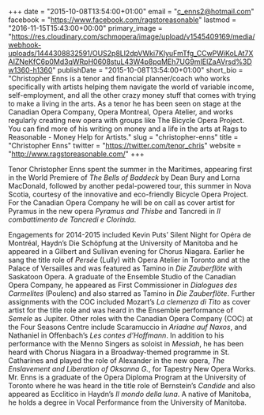 +++
date = "2015-10-08T13:54:00+01:00"
email = "c_enns2@hotmail.com"
facebook = "https://www.facebook.com/ragstoreasonable"
lastmod = "2016-11-15T15:43:00+00:00"
primary_image = "https://res.cloudinary.com/schmopera/image/upload/v1545409169/media/webhook-uploads/1444308832591/OUS2p8Ll2dpVWki7KlyuFmTfg_CCwPWiKoLAt7XAIZNeKfC6p0Md3qWRpH0608stuL43W4p8pqMEh7UG9mIElZaAVrsd%3Dw1360-h1360"
publishDate = "2015-10-08T13:54:00+01:00"
short_bio = "Christopher Enns is a tenor and financial planner/coach who works specifically with artists helping them navigate the world of variable income, self-employment, and all the other crazy money stuff that comes with trying to make a living in the arts. As a tenor he has been seen on stage at the Canadian Opera Company, Opera Montreal, Opera Atelier, and works regularly creating new opera with groups like The Bicycle Opera Project. You can find more of his writing on money and a life in the arts at Rags to Reasonable - Money Help for Artists."
slug = "christopher-enns"
title = "Christopher Enns"
twitter = "https://twitter.com/tenor_chris"
website = "http://www.ragstoreasonable.com/"
+++

Tenor Christopher Enns spent the summer in the Maritimes, appearing first in the World Premiere of *The Bells of Baddeck* by Dean Bury and Lorna MacDonald, followed by another pedal-powered tour, this summer in Nova Scotia, courtesy of the innovative and eco-friendly Bicycle Opera Project. For the Canadian Opera Company he will be on call as cover artist for Pyramus in the new opera *Pyramus and Thisbe* and Tancredi in *Il combattimento de Tancredi e Clorinda*.

Engagements for 2014-2015 included Kevin Puts’ Silent Night for Opéra de Montréal, Haydn’s Die Schöpfung at the University of Manitoba and he appeared in a Gilbert and Sullivan evening for Chorus Niagara. Earlier he sang the title role of *Persée* (Lully) with Opera Atelier in Toronto and at the Palace of Versailles and was featured as Tamino in *Die Zauberflöte* with Saskatoon Opera. A graduate of the Ensemble Studio of the Canadian Opera Company, he appeared as First Commissioner in *Dialogues des Carmelites* (Poulenc) and also starred as Tamino in *Die Zauberflöte*. Further assignments with the COC included Mozart’s *La clemenza di Tito* as cover artist for the title role and was heard in the Ensemble performance of *Semele* as Jupiter. Other roles with the Canadian Opera Company (COC) at the Four Seasons Centre include Scaramuccio in *Ariadne auf Naxos*, and Nathaniel in Offenbach’s *Les contes d’Hoffmann*. In addition to his performance with the Menno Singers as soloist in *Messiah*, he has been heard with Chorus Niagara in a Broadway-themed programme in St. Catharines and played the role of Alexander in the new opera, *The Enslavement and Liberation of Oksanna G.*, for Tapestry New Opera Works. Mr. Enns is a graduate of the Opera Diploma Program at the University of Toronto where he was heard in the title role of Bernstein’s *Candide* and also appeared as Ecclitico in Haydn’s *Il mondo della luna*. A native of Manitoba, he holds a degree in Vocal Performance from the University of Manitoba.
